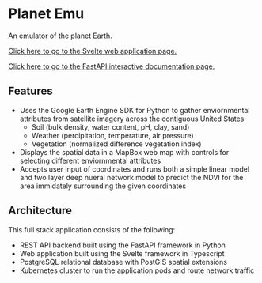 # Planet Emu
An emulator of the planet Earth.

[Click here to go to the Svelte web application page.](https://planet-emu.com)

[Click here to go to the FastAPI interactive documentation page.](https://api.planet-emu.com)


## Features
- Uses the Google Earth Engine SDK for Python to gather enviornmental attributes from satellite imagery across the contiguous United States
    - Soil (bulk density, water content, pH, clay, sand)
    - Weather (percipitation, temperature, air pressure)
    - Vegetation (normalized difference vegetation index)
- Displays the spatial data in a MapBox web map with controls for selecting different enviornmental attributes
- Accepts user input of coordinates and runs both a simple linear model and two layer deep nueral network model to predict the NDVI for the area immidately surrounding the given coordinates

## Architecture

This full stack application consists of the following:
- REST API backend built using the FastAPI framework in Python
- Web application built using the Svelte framework in Typescript
- PostgreSQL relational database with PostGIS spatial extensions
- Kubernetes cluster to run the application pods and route network traffic
